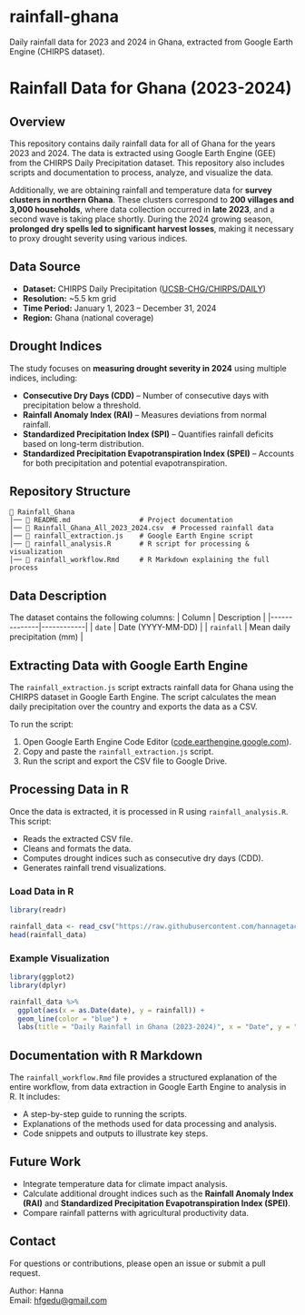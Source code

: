 # rainfall-ghana
Daily rainfall data for 2023 and 2024 in Ghana, extracted from Google Earth Engine (CHIRPS dataset).

# Rainfall Data for Ghana (2023-2024)

## Overview
This repository contains daily rainfall data for all of Ghana for the years 2023 and 2024. The data is extracted using Google Earth Engine (GEE) from the CHIRPS Daily Precipitation dataset. This repository also includes scripts and documentation to process, analyze, and visualize the data.

Additionally, we are obtaining rainfall and temperature data for **survey clusters in northern Ghana**. These clusters correspond to **200 villages and 3,000 households**, where data collection occurred in **late 2023**, and a second wave is taking place shortly. During the 2024 growing season, **prolonged dry spells led to significant harvest losses**, making it necessary to proxy drought severity using various indices.

## Data Source
- **Dataset:** CHIRPS Daily Precipitation ([UCSB-CHG/CHIRPS/DAILY](https://developers.google.com/earth-engine/datasets/catalog/UCSB-CHG_CHIRPS_DAILY))
- **Resolution:** ~5.5 km grid
- **Time Period:** January 1, 2023 – December 31, 2024
- **Region:** Ghana (national coverage)

## Drought Indices
The study focuses on **measuring drought severity in 2024** using multiple indices, including:
- **Consecutive Dry Days (CDD)** – Number of consecutive days with precipitation below a threshold.
- **Rainfall Anomaly Index (RAI)** – Measures deviations from normal rainfall.
- **Standardized Precipitation Index (SPI)** – Quantifies rainfall deficits based on long-term distribution.
- **Standardized Precipitation Evapotranspiration Index (SPEI)** – Accounts for both precipitation and potential evapotranspiration.

## Repository Structure
```
📁 Rainfall_Ghana  
│── 📄 README.md                 # Project documentation  
│── 📄 Rainfall_Ghana_All_2023_2024.csv  # Processed rainfall data  
│── 📄 rainfall_extraction.js    # Google Earth Engine script  
│── 📄 rainfall_analysis.R       # R script for processing & visualization  
│── 📄 rainfall_workflow.Rmd     # R Markdown explaining the full process  
```

## Data Description
The dataset contains the following columns:
| Column        | Description |
|--------------|------------|
| `date`       | Date (YYYY-MM-DD) |
| `rainfall`   | Mean daily precipitation (mm) |

## Extracting Data with Google Earth Engine
The `rainfall_extraction.js` script extracts rainfall data for Ghana using the CHIRPS dataset in Google Earth Engine. The script calculates the mean daily precipitation over the country and exports the data as a CSV.

To run the script:
1. Open Google Earth Engine Code Editor ([code.earthengine.google.com](https://code.earthengine.google.com/)).
2. Copy and paste the `rainfall_extraction.js` script.
3. Run the script and export the CSV file to Google Drive.

## Processing Data in R
Once the data is extracted, it is processed in R using `rainfall_analysis.R`. This script:
- Reads the extracted CSV file.
- Cleans and formats the data.
- Computes drought indices such as consecutive dry days (CDD).
- Generates rainfall trend visualizations.

### Load Data in R
```r
library(readr)

rainfall_data <- read_csv("https://raw.githubusercontent.com/hannagetachew/Rainfall_Ghana/main/Rainfall_Ghana_All_2023_2024.csv")
head(rainfall_data)
```

### Example Visualization
```r
library(ggplot2)
library(dplyr)

rainfall_data %>%
  ggplot(aes(x = as.Date(date), y = rainfall)) +
  geom_line(color = "blue") +
  labs(title = "Daily Rainfall in Ghana (2023-2024)", x = "Date", y = "Rainfall (mm)")
```

## Documentation with R Markdown
The `rainfall_workflow.Rmd` file provides a structured explanation of the entire workflow, from data extraction in Google Earth Engine to analysis in R. It includes:
- A step-by-step guide to running the scripts.
- Explanations of the methods used for data processing and analysis.
- Code snippets and outputs to illustrate key steps.

## Future Work
- Integrate temperature data for climate impact analysis.
- Calculate additional drought indices such as the **Rainfall Anomaly Index (RAI)** and **Standardized Precipitation Evapotranspiration Index (SPEI)**.
- Compare rainfall patterns with agricultural productivity data.

## Contact
For questions or contributions, please open an issue or submit a pull request.

Author: Hanna  
Email: hfgedu@gmail.com

